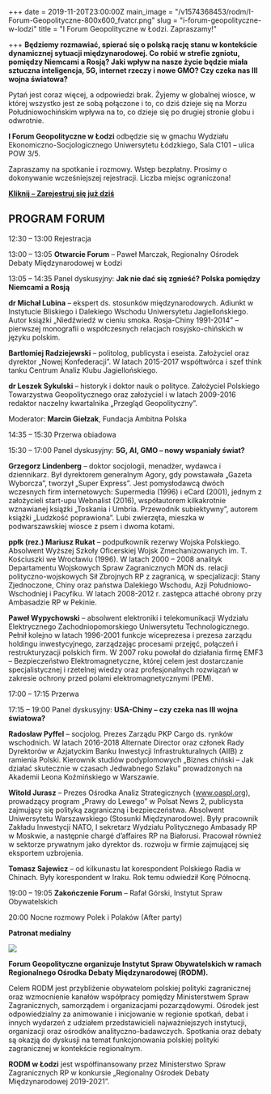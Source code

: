 +++
date = 2019-11-20T23:00:00Z
main_image = "/v1574368453/rodm/I-Forum-Geopolityczne-800x600_fvatcr.png"
slug = "i-forum-geopolityczne-w-lodzi"
title = "I Forum Geopolityczne w Łodzi. Zapraszamy!"

+++
**Będziemy rozmawiać, spierać się o polską rację stanu w kontekście dynamicznej sytuacji międzynarodowej. Co robić w strefie zgniotu, pomiędzy Niemcami a Rosją? Jaki wpływ na nasze życie będzie miała sztuczna inteligencja, 5G, internet rzeczy i nowe GMO? Czy czeka nas III wojna światowa?**

Pytań jest coraz więcej, a odpowiedzi brak. Żyjemy w globalnej wiosce, w której wszystko jest ze sobą połączone i to, co dziś dzieje się na Morzu Południowochińskim wpływa na to, co dzieje się po drugiej stronie globu i odwrotnie.

**I Forum Geopolityczne w Łodzi** odbędzie się w gmachu Wydziału Ekonomiczno-Socjologicznego Uniwersytetu Łódzkiego, Sala C101 – ulica POW 3/5.

Zapraszamy na spotkanie i rozmowy. Wstęp bezpłatny. Prosimy o dokonywanie wcześniejszej rejestracji. Liczba miejsc ograniczona!

[**Kliknij – Zarejestruj się już dziś**](https://evenea.pl/event/forumgeopolityczne/)

## PROGRAM FORUM

12:30 – 13:00 Rejestracja

13:00 – 13:05 **Otwarcie Forum** – Paweł Marczak, Regionalny Ośrodek Debaty Międzynarodowej w Łodzi

13:05 – 14:35 Panel dyskusyjny: **Jak nie dać się zgnieść? Polska pomiędzy Niemcami a Rosją**

**dr Michał Lubina** – ekspert ds. stosunków międzynarodowych. Adiunkt w Instytucie Bliskiego i Dalekiego Wschodu Uniwersytetu Jagiellońskiego. Autor książki „Niedźwiedź w cieniu smoka. Rosja-Chiny 1991-2014” – pierwszej monografii o współczesnych relacjach rosyjsko-chińskich w języku polskim.

**Bartłomiej Radziejewski** – politolog, publicysta i eseista. Założyciel oraz dyrektor „Nowej Konfederacji”. W latach 2015-2017 współtwórca i szef think tanku Centrum Analiz Klubu Jagiellońskiego.

**dr Leszek Sykulski** – historyk i doktor nauk o polityce. Założyciel Polskiego Towarzystwa Geopolitycznego oraz założyciel i w latach 2009-2016 redaktor naczelny kwartalnika „Przegląd Geopolityczny”.

Moderator: **Marcin Giełzak**, Fundacja Ambitna Polska

14:35 – 15:30 Przerwa obiadowa

15:30 – 17:00 Panel dyskusyjny: **5G, AI, GMO – nowy wspaniały świat?**

**Grzegorz Lindenberg** – doktor socjologii, menadżer, wydawca i dziennikarz. Był dyrektorem generalnym Agory, gdy powstawała „Gazeta Wyborcza”, tworzył „Super Express”. Jest pomysłodawcą dwóch wczesnych firm internetowych: Supermedia (1996) i eCard (2001), jednym z założycieli start-upu Webnalist (2016), współautorem kilkakrotnie wznawianej książki „Toskania i Umbria. Przewodnik subiektywny”, autorem książki „Ludzkość poprawiona”. Lubi zwierzęta, mieszka w podwarszawskiej wiosce z psem i dwoma kotami.

**ppłk (rez.) Mariusz Rukat** – podpułkownik rezerwy Wojska Polskiego. Absolwent Wyższej Szkoły Oficerskiej Wojsk Zmechanizowanych im. T. Kościuszki we Wrocławiu (1996). W latach 2000 – 2008 analityk Departamentu Wojskowych Spraw Zagranicznych MON ds. relacji polityczno-wojskowych Sił Zbrojnych RP z zagranicą, w specjalizacji: Stany Zjednoczone, Chiny oraz państwa Dalekiego Wschodu, Azji Południowo-Wschodniej i Pacyfiku. W latach 2008-2012 r. zastępca attaché obrony przy Ambasadzie RP w Pekinie.

**Paweł Wypychowski** – absolwent elektroniki i telekomunikacji Wydziału Elektrycznego Zachodniopomorskiego Uniwersytetu Technologicznego. Pełnił kolejno w latach 1996-2001 funkcje wiceprezesa i prezesa zarządu holdingu inwestycyjnego, zarządzając procesami przejęć, połączeń i restrukturyzacji polskich firm. W 2007 roku powołał do działania firmę EMF3 – Bezpieczeństwo Elektromagnetyczne, której celem jest dostarczanie specjalistycznej i rzetelnej wiedzy oraz profesjonalnych rozwiązań w zakresie ochrony przed polami elektromagnetycznymi (PEM).

17:00 – 17:15 Przerwa

17:15 – 19:00 Panel dyskusyjny: **USA-Chiny – czy czeka nas III wojna światowa?**

**Radosław Pyffel** – socjolog. Prezes Zarządu PKP Cargo ds. rynków wschodnich. W latach 2016-2018 Alternate Director oraz członek Rady Dyrektorów w Azjatyckim Banku Inwestycji Infrastrukturalnych (AIIB) z ramienia Polski. Kierownik studiów podyplomowych „Biznes chiński – Jak działać skutecznie w czasach Jedwabnego Szlaku” prowadzonych na Akademii Leona Koźmińskiego w Warszawie.

**Witold Jurasz** – Prezes Ośrodka Analiz Strategicznych (www.oaspl.org), prowadzący program „Prawy do Lewego” w Polsat News 2, publicysta zajmujący się polityką zagraniczną i bezpieczeństwa. Absolwent Uniwersytetu Warszawskiego (Stosunki Międzynarodowe). Były pracownik Zakładu Inwestycji NATO, I sekretarz Wydziału Politycznego Ambasady RP w Moskwie, a następnie chargé d’affaires RP na Białorusi. Pracował również w sektorze prywatnym jako dyrektor ds. rozwoju w firmie zajmującej się eksportem uzbrojenia.

**Tomasz Sajewicz** – od kilkunastu lat korespondent Polskiego Radia w Chinach. Były korespondent w Iraku. Rok temu odwiedził Korę Północną.

19:00 – 19:05 **Zakończenie Forum** – Rafał Górski, Instytut Spraw Obywatelskich

20:00 Nocne rozmowy Polek i Polaków (After party)

**Patronat medialny**

![](https://res.cloudinary.com/inspro/image/upload/v1574368702/rodm/patronat-i-forum-geopolityczne_idu1ou.jpg)

**Forum Geopolityczne organizuje Instytut Spraw Obywatelskich w ramach Regionalnego Ośrodka Debaty Międzynarodowej (RODM).**

Celem RODM jest przybliżenie obywatelom polskiej polityki zagranicznej oraz wzmocnienie kanałów współpracy pomiędzy Ministerstwem Spraw Zagranicznych, samorządem i organizacjami pozarządowymi. Ośrodek jest odpowiedzialny za animowanie i inicjowanie w regionie spotkań, debat i innych wydarzeń z udziałem przedstawicieli najważniejszych instytucji, organizacji oraz ośrodków analityczno-badawczych. Spotkania oraz debaty są okazją do dyskusji na temat funkcjonowania polskiej polityki zagranicznej w kontekście regionalnym.

**RODM w Łodzi** jest współfinansowany przez Ministerstwo Spraw Zagranicznych RP w konkursie „Regionalny Ośrodek Debaty Międzynarodowej 2019-2021”.